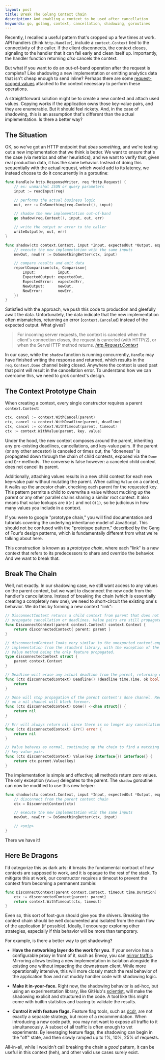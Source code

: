 ```yaml
---
layout: post
title: Break The Golang Context Chain
description: And enabling a context to be used after cancellation
keywords: go, golang, context, cancellation, shadowing, goroutines
---
```


Recently, I recalled a useful pattern that's cropped up a few times at work. API handlers (think `http.Handler`), include a `context.Context` tied to the connectivity of the caller. If the client disconnects, the context closes, signaling to the handler that it can fail early and clean itself up. Importantly, the handler function returning _also_ cancels the context.

But what if you want to do an out-of-band operation after the request is complete? Like shadowing a new implementation or emitting analytics data that isn't cheap enough to send inline? Perhaps there are some [request-scoped values][values] attached to the context necessary to perform these operations.

A straightforward solution might be to create a new context and attach used values. Copying works if the application owns those key-value pairs, and they are enumerable. But it should feel rickety. And, in the case of shadowing, this is an assumption that's different than the actual implementation. Is there a better way?

## The Situation

OK, so we've got an HTTP endpoint that _does something_, and we're testing out a new implementation that we think is better. We want to ensure that's the case (via metrics and other heuristics), and we want to verify that, given real production data, it has the same behavior. Instead of doing this sequentially with the actual request, which would add to its latency, we instead choose to do it concurrently in a goroutine:

```go
func Handle(w http.ResponseWriter, req *http.Request) {
	// ex: unmarshal JSON or query parameters
	input := readInput(req)

	// performs the actual business logic
	out, err := DoSomething(req.Context(), input)

	// shadow the new implementation out-of-band
	go shadow(req.Context(), input, out, err)

	// write the output or error to the caller
	writeOutput(w, out, err)
}

func shadow(ctx context.Context, input *Input, expectedOut *Output, expectedErr error) {
	// execute the new implementation wtih the same inputs
	newOut, newErr := DoSomethingBetter(ctx, input)

	// compare results and emit data
	reportComparison(ctx, Comparison{
		Input:          input,
		ExpectedOutput: expectedOut,
		ExpectedError:  expectedErr,
		NewOutput:      newOut,
		NewError:       newErr,
	})
}
```

Satisfied with the approach, we push this code to production and gleefully await the data. Unfortunately, the data indicate that the new implementation often mismatches, returning an error (`context.Canceled`) instead of the expected output. What gives?

> For incoming server requests, the context is canceled when the client's connection closes, the request is canceled (with HTTP/2), or when the ServeHTTP method returns. <cite>[http.Request.Context][request.context]</cite>

In our case, while the `shadow` function is running concurrently, `Handle` may have finished writing the response and returned, which results in the `req.Context.Done` channel being closed. Anywhere the context is used past that point will result in the cancellation error. To understand how we can overcome this, we need to grok context's design.

## The Context Prototype Chain

When creating a context, every single constructor requires a parent `context.Context`:

```go
ctx, cancel := context.WithCancel(parent)
ctx, cancel := context.WithDeadline(parent, deadline)
ctx, cancel := context.WithTimeout(parent, timeout)
ctx := context.WithValue(parent, key, value)
```

Under the hood, the new context composes around the parent, inheriting any pre-existing deadlines, cancellations, and key-value pairs. If the parent (or any other ancestor) is canceled or times out, the "doneness" is propagated down through the chain of child contexts, exposed via the `Done` and `Err` methods. The converse is false however: a canceled child context does not cancel its parent.

Additionally, attaching values results in a new child context for each new key-value pair without mutating the parent. When calling `Value` on a context, it walks up the ancestor chain, checking each parent for the requested key. This pattern permits a child to overwrite a value without mucking up the parent or any other parallel chains sharing a similar root context. It also means that value lookups are `O(n)` and not `O(1)`, so be judicious in how many values you include in a context.

<aside>If you were to google "prototype chain," you will find documentation and tutorials covering the underlying inheritance model of JavaScript. This should not be confused with the "prototype pattern," described by the Gang of Four's design patterns, which is fundamentally different from what we're talking about here.</aside>

This construction is known as a _prototype chain_, where each "link" is a new context that refers to its predecessors to share and override the behavior. And we want to break that.

## Break The Chain

Well, not exactly. In our shadowing case, we still want access to any values on the parent context, but we want to disconnect the new code from the handler's cancellations. Instead of breaking the chain (which is essentially creating a completely new one), we need to short-circuit the existing one's behavior. We do this by forming a new context "link":

```go
// DisconnectContext returns a child context from parent that does not
// propagate cancellation or deadlines. Value pairs are still propagated.
func DisconnectContext(parent context.Context) context.Context {
	return disconnectedContext{ parent: parent }
}

// disconnectedContext looks very similar to the unexported context.emptyCtx
// implementation from the standard library, with the exception of the parent's
// Value method being the only feature propagated.
type disconnectedContext struct {
	parent context.Context
}

// Deadline will erase any actual deadline from the parent, returning ok==false
func (ctx disconnectedContext) Deadline() (deadline time.Time, ok bool) {
	return
}

// Done will stop propagation of the parent context's done channel. Receiving
// on a nil channel will block forever.
func (ctx disconnectedContext) Done() <-chan struct{} {
	return nil
}

// Err will always return nil since there is no longer any cancellation
func (ctx disconnectedContext) Err() error {
	return nil
}

// Value behaves as normal, continuing up the chain to find a matching
// key-value pair.
func (ctx disconnectedContext) Value(key interface{}) interface{} {
	return ctx.parent.Value(key)
}
```

The implementation is simple and effective; all methods return zero values. The only exception (`Value`) delegates to the parent. The `shadow` goroutine can now be modified to use this new helper:

```go
func shadow(ctx context.Context, input *Input, expectedOut *Output, expectedErr error) {
	// disconnect from the parent context chain
	ctx = DisconnectContext(ctx)

	// execute the new implementation wtih the same inputs
	newOut, newErr := DoSomethingBetter(ctx, input)

	// <snip>
}
```

There we have it!

## Here Be Dragons

I'd categorize this as dark arts: it breaks the fundamental contract of how contexts are supposed to work, and it is opaque to the rest of the stack. To mitigate this at work, our constructor requires a timeout to prevent the context from becoming a permanent zombie:

```go
func DisconnectContext(parent context.Context, timeout time.Duration) (context.Context, context.CancelFunc) {
	ctx := disconnectedContext{parent: parent}
	return context.WithTimeout(ctx, timeout)
}
```

Even so, this sort of foot-gun should give you the shivers. Breaking the context chain should be well documented and isolated from the main flow of the application (if possible). Ideally, I encourage exploring other strategies, especially if this behavior will be more than temporary.

For example, is there a better way to get shadowing?

- **Have the networking layer do the work for you.** If your service has a configurable proxy in front of it, such as Envoy, you can [mirror traffic][mirror]. Mirroring allows testing a new implementation in isolation alongside the existing one without impacting the downstream client. While more operationally intensive, this will more closely match the real behavior of the application flow and not muddy handler code with shadowing logic.

- **Make it in-your-face.** Right now, the shadowing behavior is ad-hoc, but using an experimentation library, like GitHub's [scientist][scientist], will make the shadowing explicit and structured in the code. A tool like this might come with builtin statistics and tracing to validate the results.

- **Control it with feature flags.** Feature flag tools, such as [dcdr][dcdr], are not exactly a separate strategy, but more of a recommendation. When introducing a new code path, you may not want to expose all traffic to it simultaneously. A subset of all traffic is often enough to vet experiments. By leveraging feature flags, the shadowing can begin in the "off" state, and then slowly ramped up to 1%, 10%, 25% of requests.

All-in-all, while I wouldn't call breaking the chain a _good_ pattern, it can be useful in this context (heh), and other valid use cases surely exist.

[mirror]: https://www.envoyproxy.io/docs/envoy/latest/api-v2/api/v2/route/route_components.proto#envoy-api-msg-route-routeaction-requestmirrorpolicy
[scientist]: https://github.com/github/scientist
[request.context]: https://golang.org/pkg/net/http/#Request.Context
[values]: https://blog.golang.org/context
[dcdr]: https://github.com/vsco/dcdr
